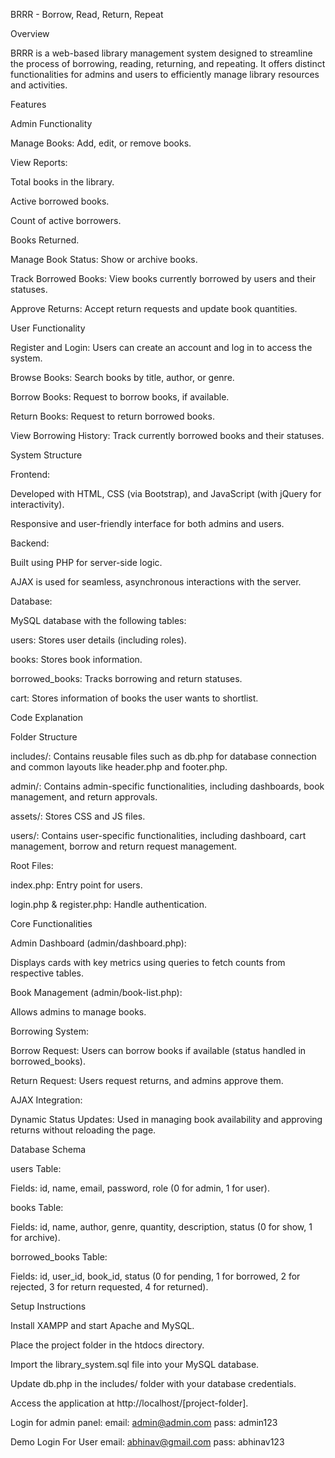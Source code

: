 BRRR - Borrow, Read, Return, Repeat

Overview

BRRR is a web-based library management system designed to streamline the process of borrowing, reading, returning, and repeating. It offers distinct functionalities for admins and users to efficiently manage library resources and activities.

Features

Admin Functionality

Manage Books: Add, edit, or remove books.

View Reports:

Total books in the library.

Active borrowed books.

Count of active borrowers.

Books Returned.

Manage Book Status: Show or archive books.

Track Borrowed Books: View books currently borrowed by users and their statuses.

Approve Returns: Accept return requests and update book quantities.

User Functionality

Register and Login: Users can create an account and log in to access the system.

Browse Books: Search books by title, author, or genre.

Borrow Books: Request to borrow books, if available.

Return Books: Request to return borrowed books.

View Borrowing History: Track currently borrowed books and their statuses.

System Structure

Frontend:

Developed with HTML, CSS (via Bootstrap), and JavaScript (with jQuery for interactivity).

Responsive and user-friendly interface for both admins and users.

Backend:

Built using PHP for server-side logic.

AJAX is used for seamless, asynchronous interactions with the server.

Database:

MySQL database with the following tables:

users: Stores user details (including roles).

books: Stores book information.

borrowed_books: Tracks borrowing and return statuses.

cart: Stores information of books the user wants to shortlist.

Code Explanation

Folder Structure

includes/: Contains reusable files such as db.php for database connection and common layouts like header.php and footer.php.

admin/: Contains admin-specific functionalities, including dashboards, book management, and return approvals.

assets/: Stores CSS and JS files.

users/: Contains user-specific functionalities, including dashboard, cart management, borrow and return request management.

Root Files:

index.php: Entry point for users.

login.php & register.php: Handle authentication.

Core Functionalities

Admin Dashboard (admin/dashboard.php):

Displays cards with key metrics using queries to fetch counts from respective tables.

Book Management (admin/book-list.php):

Allows admins to manage books.

Borrowing System:

Borrow Request: Users can borrow books if available (status handled in borrowed_books).

Return Request: Users request returns, and admins approve them.

AJAX Integration:

Dynamic Status Updates: Used in managing book availability and approving returns without reloading the page.

Database Schema

users Table:

Fields: id, name, email, password, role (0 for admin, 1 for user).

books Table:

Fields: id, name, author, genre, quantity, description, status (0 for show, 1 for archive).

borrowed_books Table:

Fields: id, user_id, book_id, status (0 for pending, 1 for borrowed, 2 for rejected, 3 for return requested, 4 for returned).

Setup Instructions

Install XAMPP and start Apache and MySQL.

Place the project folder in the htdocs directory.

Import the library_system.sql file into your MySQL database.

Update db.php in the includes/ folder with your database credentials.

Access the application at http://localhost/[project-folder].


Login for admin panel: 
email: admin@admin.com
pass: admin123

Demo Login For User 
email: abhinav@gmail.com
pass: abhinav123

